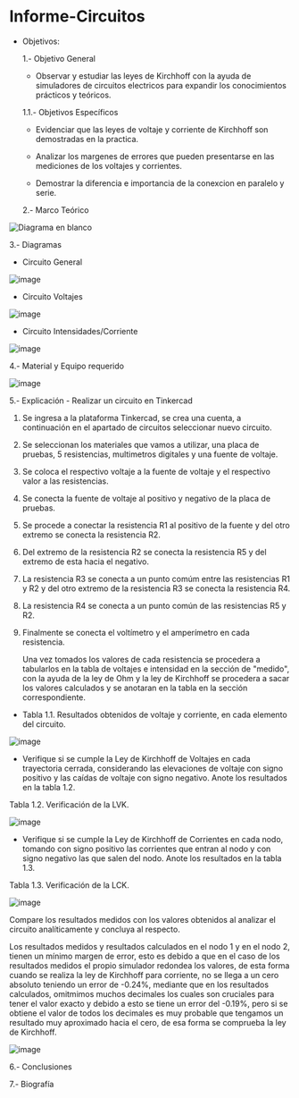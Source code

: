 # Informe-Circuitos
- Objetivos:

  1.- Objetivo General
   
     - Observar y estudiar las leyes de Kirchhoff con la ayuda de simuladores de circuitos electricos para expandir los conocimientos prácticos y teóricos.
     
  1.1.- Objetivos Específicos
   
     - Evidenciar que las leyes de voltaje y corriente de Kirchhoff son demostradas en la practica.
     
     - Analizar los margenes de errores que pueden presentarse en las mediciones de los voltajes y corrientes.
     
     - Demostrar la diferencia e importancia de la conexcion en paralelo y serie.
     
  2.- Marco Teórico   
     
![Diagrama en blanco](https://user-images.githubusercontent.com/76134214/102702370-ef436680-422f-11eb-9551-46e5a5d370a2.png)
   
   3.- Diagramas
   
   - Circuito General
   
   ![image](https://user-images.githubusercontent.com/76134214/102729920-af987f80-4300-11eb-9ece-5d53efa9d3b2.png)

   - Circuito Voltajes
   
   ![image](https://user-images.githubusercontent.com/76134214/102729927-b1fad980-4300-11eb-9de3-11b39391ea64.png)
   
   - Circuito Intensidades/Corriente
   
   ![image](https://user-images.githubusercontent.com/76134214/102729929-b45d3380-4300-11eb-80d7-d5b28da34e1c.png)
   
   4.- Material y Equipo requerido

   ![image](https://user-images.githubusercontent.com/76132461/102843993-6fa4cb80-43d8-11eb-9ddc-6740564763d6.png)

   
   5.- Explicación
        - Realizar un circuito en Tinkercad
        
   1. Se ingresa a la plataforma Tinkercad, se crea una cuenta, a continuación en el apartado de circuitos seleccionar nuevo circuito.
        
   2. Se seleccionan los materiales que vamos a utilizar, una placa de pruebas, 5 resistencias, multimetros digitales y una fuente de voltaje.
        
   3. Se coloca el respectivo voltaje a la fuente de voltaje y el respectivo valor a las resistencias.
        
   4. Se conecta la fuente de voltaje al positivo y negativo de la placa de pruebas.
        
   5. Se procede a conectar la resistencia R1 al positivo de la fuente y del otro extremo se conecta la resistencia R2.
        
   6. Del extremo de la resistencia R2 se conecta la resistencia R5 y del extremo de esta hacia el negativo.
        
   7. La resistencia R3 se conecta a un punto comúm entre las resistencias R1 y R2 y del otro extremo de la resistencia R3 se conecta la resistencia R4.
        
   8. La resistencia R4 se conecta a un punto común de las resistencias R5 y R2.
        
   9. Finalmente se conecta el voltímetro y el amperímetro en cada resistencia.
        
       Una vez tomados los valores de cada resistencia se procedera a tabularlos en la tabla de voltajes e intensidad en la sección de "medido", con la ayuda de la ley de Ohm y la ley de Kirchhoff se procedera a sacar los valores calculados y se anotaran en la tabla en la sección correspondiente.
       
   - Tabla 1.1. Resultados obtenidos de voltaje y corriente, en cada elemento del circuito.
   
   ![image](https://user-images.githubusercontent.com/76134214/102844442-7b44c200-43d9-11eb-97da-cddb4f84f7f4.png)
   
   - Verifique si se cumple la Ley de Kirchhoff de Voltajes en cada trayectoria cerrada, considerando las elevaciones de voltaje con signo positivo y las caídas de voltaje con signo negativo. Anote los resultados en la tabla 1.2.
        
  Tabla 1.2. Verificación de la LVK.
     
  ![image](https://user-images.githubusercontent.com/76134214/102841870-bd6b0500-43d3-11eb-8a6c-a004e478b986.png)
        
   - Verifique si se cumple la Ley de Kirchhoff de Corrientes en cada nodo, tomando con signo positivo las corrientes que entran al nodo y con signo negativo las que salen
del nodo. Anote los resultados en la tabla 1.3.

  Tabla 1.3. Verificación de la LCK.
  
  ![image](https://user-images.githubusercontent.com/76134214/102841701-741ab580-43d3-11eb-99dd-ac7e7d338b38.png)
  
  Compare los resultados medidos con los valores obtenidos al analizar el circuito analíticamente y concluya al respecto.
  
  
  
  
  
  
  Los resultados medidos y resultados calculados en el nodo 1 y en el nodo 2, tienen un mínimo margen de error, esto es debido a que en el caso de los resultados medidos el propio simulador redondea los valores, de esta forma cuando se realiza la ley de Kirchhoff para corriente, no se llega a un cero absoluto teniendo un error de -0.24%, mediante que en los resultados calculados, omitmimos muchos decimales los cuales son cruciales para tener el valor exacto y debido a esto se tiene un error del -0.19%, pero si se obtiene el valor de todos los decimales es muy probable que tengamos un resultado muy aproximado hacia el cero, de esa forma se comprueba la ley de Kirchhoff.
  
  ![image](https://user-images.githubusercontent.com/76132461/102841570-2c942980-43d3-11eb-9a22-c0e6354e5478.png)
   
   
   6.- Conclusiones
   
   7.- Biografía
   


   

